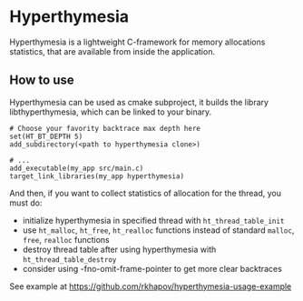 # Hyperthymesia

Hyperthymesia is a lightweight C-framework for memory allocations statistics,
that are available from inside the application.

## How to use

Hyperthymesia can be used as cmake subproject, it builds the library libthyperthymesia,
which can be linked to your binary.

```
# Choose your favority backtrace max depth here
set(HT_BT_DEPTH 5)
add_subdirectory(<path to hyperthymesia clone>)

# ...
add_executable(my_app src/main.c)
target_link_libraries(my_app hyperthymesia)
```

And then, if you want to collect statistics of allocation for the thread,
you must do:
- initialize hyperthymesia in specified thread with `ht_thread_table_init`
- use `ht_malloc`, `ht_free`, `ht_realloc` functions instead of standard `malloc`, `free`, `realloc` functions
- destroy thread table after using hyperthymesia with `ht_thread_table_destroy`
- consider using -fno-omit-frame-pointer to get more clear backtraces

See example at https://github.com/rkhapov/hyperthymesia-usage-example
